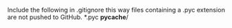 Include the following in .gitignore this way files
containing a .pyc extension are not pushed to GitHub.
*.pyc
__pycache__/
